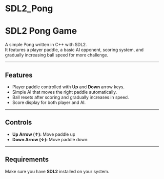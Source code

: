 # SDL2_Pong
# SDL2 Pong Game

A simple Pong written in C++ with SDL2.  
It features a player paddle, a basic AI opponent, scoring system, and gradually increasing ball speed for more challenge.  

---

## Features
- Player paddle controlled with **Up** and **Down** arrow keys.  
- Simple AI that moves the right paddle automatically.  
- Ball resets after scoring and gradually increases in speed.  
- Score display for both player and AI.  

---

## Controls
- **Up Arrow (↑):** Move paddle up  
- **Down Arrow (↓):** Move paddle down  

---

## Requirements
Make sure you have **SDL2** installed on your system.  
